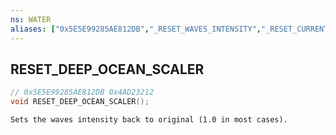 ```yaml
---
ns: WATER
aliases: ["0x5E5E99285AE812DB","_RESET_WAVES_INTENSITY","_RESET_CURRENT_INTENSITY"]
---
```

## RESET_DEEP_OCEAN_SCALER

```c
// 0x5E5E99285AE812DB 0x4AD23212
void RESET_DEEP_OCEAN_SCALER();
```

```
Sets the waves intensity back to original (1.0 in most cases). 
```

